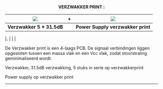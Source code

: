 <b> <p align="center"> VERZWAKKER PRINT :</p></b>

<a href= "https://github.com/costonisp/Meetzender/blob/master/documentation/verzwakker_print/Attenuator.jpg"><img src= "https://github.com/costonisp/Meetzender/blob/master/documentation/verzwakker_print/AttenuatorTN.jpg"></a> | **+** | <a href= "https://github.com/costonisp/Meetzender/blob/master/documentation/verzwakker_print/AttenuatorPower.jpg"><img src= "https://github.com/costonisp/Meetzender/blob/master/documentation/verzwakker_print/AttenuatorPowerTN.jpg" ></a>
--------------------------------------------- | --- |  --------------------------------------------
**Verzwakker 5 * 31.5dB** |  | **Power Supply verzwakker print**

|**.** | 
   | |
   <p>

De Verzwakker print is een 4-laags PCB. 
De signaal verbindingen liggen opgesloten tussen een massa vlak en een Vcc vlak, zodat stoorstraling geminimaliseerd wordt.
  
Verzwakker, 31.5dB verzwakking, 5 stuks in serie op verzwakkerprint


Power supply op verzwakker print</p> 
<hr>
